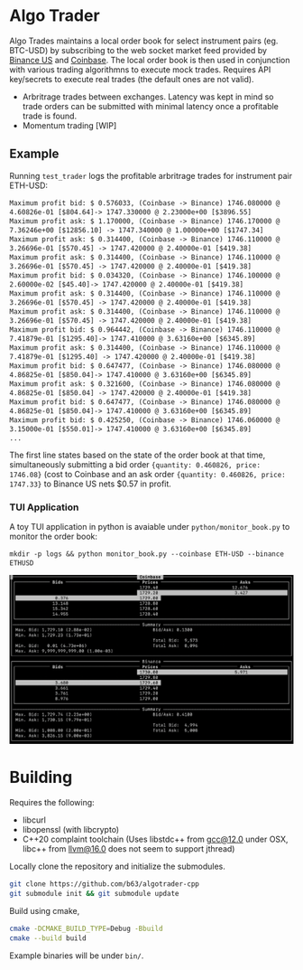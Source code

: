 # Algo Trader

Algo Trades maintains a local order book for select instrument pairs (eg. BTC-USD) 
by subscribing to the web socket market feed provided by [Binance US](https://docs.binance.us/#websocket-information)
and [Coinbase](https://docs.cloud.coinbase.com/advanced-trade-api/docs/ws-overview).
The local order book is then used in conjunction with various trading algorithmns to execute mock trades. Requires API key/secrets to execute real trades (the default ones are not valid).
- Arbritrage trades between exchanges. Latency was kept in mind so trade orders can be submitted with minimal latency once a profitable trade is found.
- Momentum trading [WIP]

## Example 
Running `test_trader` logs the profitable arbritrage trades for instrument pair ETH-USD:
```
Maximum profit bid: $ 0.576033, (Coinbase -> Binance) 1746.080000 @ 4.60826e-01 [$804.64]-> 1747.330000 @ 2.23000e+00 [$3896.55]
Maximum profit ask: $ 1.170000, (Coinbase -> Binance) 1746.170000 @ 7.36246e+00 [$12856.10] -> 1747.340000 @ 1.00000e+00 [$1747.34]
Maximum profit ask: $ 0.314400, (Coinbase -> Binance) 1746.110000 @ 3.26696e-01 [$570.45] -> 1747.420000 @ 2.40000e-01 [$419.38]
Maximum profit ask: $ 0.314400, (Coinbase -> Binance) 1746.110000 @ 3.26696e-01 [$570.45] -> 1747.420000 @ 2.40000e-01 [$419.38]
Maximum profit bid: $ 0.034320, (Coinbase -> Binance) 1746.100000 @ 2.60000e-02 [$45.40]-> 1747.420000 @ 2.40000e-01 [$419.38]
Maximum profit ask: $ 0.314400, (Coinbase -> Binance) 1746.110000 @ 3.26696e-01 [$570.45] -> 1747.420000 @ 2.40000e-01 [$419.38]
Maximum profit ask: $ 0.314400, (Coinbase -> Binance) 1746.110000 @ 3.26696e-01 [$570.45] -> 1747.420000 @ 2.40000e-01 [$419.38]
Maximum profit bid: $ 0.964442, (Coinbase -> Binance) 1746.110000 @ 7.41879e-01 [$1295.40]-> 1747.410000 @ 3.63160e+00 [$6345.89]
Maximum profit ask: $ 0.314400, (Coinbase -> Binance) 1746.110000 @ 7.41879e-01 [$1295.40] -> 1747.420000 @ 2.40000e-01 [$419.38]
Maximum profit bid: $ 0.647477, (Coinbase -> Binance) 1746.080000 @ 4.86825e-01 [$850.04]-> 1747.410000 @ 3.63160e+00 [$6345.89]
Maximum profit ask: $ 0.321600, (Coinbase -> Binance) 1746.080000 @ 4.86825e-01 [$850.04] -> 1747.420000 @ 2.40000e-01 [$419.38]
Maximum profit bid: $ 0.647477, (Coinbase -> Binance) 1746.080000 @ 4.86825e-01 [$850.04]-> 1747.410000 @ 3.63160e+00 [$6345.89]
Maximum profit bid: $ 0.425250, (Coinbase -> Binance) 1746.060000 @ 3.15000e-01 [$550.01]-> 1747.410000 @ 3.63160e+00 [$6345.89]
...
```

The first line states based on the state of the order book at that time, simultaneously submitting a bid order `{quantity: 0.460826, price: 1746.08}` (cost to Coinbase and an ask order 
`{quantity: 0.460826, price: 1747.33}` to Binance US nets $0.57 in profit.

### TUI Application
A toy TUI application in python is avaiable under `python/monitor_book.py` to monitor the order book:
```
mkdir -p logs && python monitor_book.py --coinbase ETH-USD --binance ETHUSD
```
![screenshot](https://github.com/b63/algotrader-cpp/blob/main/screenshots/tui.png?raw=true)

# Building
Requires the following:
- libcurl
- libopenssl (with libcrypto)
- C++20 complaint toolchain (Uses libstdc++ from gcc@12.0 under OSX, libc++ from llvm@16.0 does not seem to support jthread)

Locally clone the repository and initialize the submodules.
```bash
git clone https://github.com/b63/algotrader-cpp
git submodule init && git submodule update
```

Build using cmake,
```bash
cmake -DCMAKE_BUILD_TYPE=Debug -Bbuild
cmake --build build
```
Example binaries will be under `bin/`.
